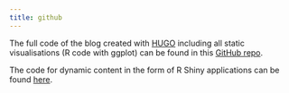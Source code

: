 ```yaml
---
title: github
---
```


The full code of the blog created with [HUGO](https://gohugo.io/) including all static visualisations (R code with ggplot) can be found in this [GitHub repo](https://github.com/MaVe0/mave).

The code for dynamic content in the form of R Shiny applications can be found [here](https://github.com/MaVe0/maveshiny). 
